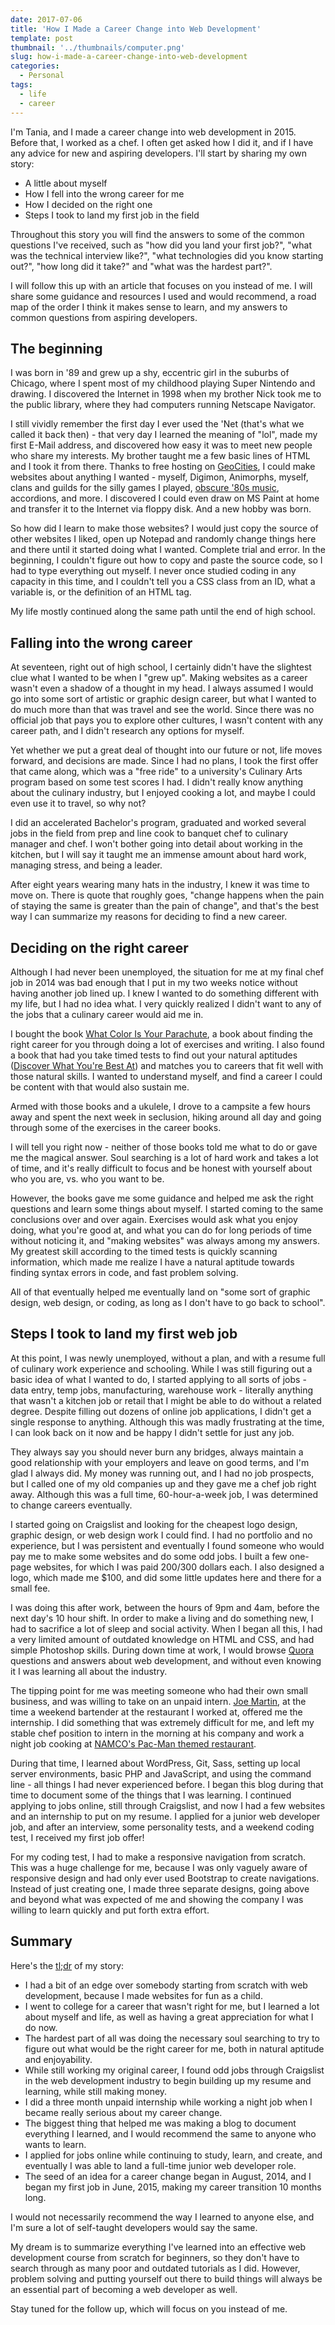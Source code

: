 ```yaml
---
date: 2017-07-06
title: 'How I Made a Career Change into Web Development'
template: post
thumbnail: '../thumbnails/computer.png'
slug: how-i-made-a-career-change-into-web-development
categories:
  - Personal
tags:
  - life
  - career
---
```


I'm Tania, and I made a career change into web development in 2015. Before that, I worked as a chef. I often get asked how I did it, and if I have any advice for new and aspiring developers. I'll start by sharing my own story:

- A little about myself
- How I fell into the wrong career for me
- How I decided on the right one
- Steps I took to land my first job in the field

Throughout this story you will find the answers to some of the common questions I've received, such as "how did you land your first job?", "what was the technical interview like?", "what technologies did you know starting out?", "how long did it take?" and "what was the hardest part?".

I will follow this up with an article that focuses on you instead of me. I will share some guidance and resources I used and would recommend, a road map of the order I think it makes sense to learn, and my answers to common questions from aspiring developers.

## The beginning

I was born in '89 and grew up a shy, eccentric girl in the suburbs of Chicago, where I spent most of my childhood playing Super Nintendo and drawing. I discovered the Internet in 1998 when my brother Nick took me to the public library, where they had computers running Netscape Navigator.

I still vividly remember the first day I ever used the 'Net (that's what we called it back then) - that very day I learned the meaning of "lol", made my first E-Mail address, and discovered how easy it was to meet new people who share my interests. My brother taught me a few basic lines of HTML and I took it from there. Thanks to free hosting on [GeoCities](https://en.wikipedia.org/wiki/Yahoo!_GeoCities), I could make websites about anything I wanted - myself, Digimon, Animorphs, myself, clans and guilds for the silly games I played, [obscure '80s music](http://web.archive.org/web/20070203070409/http://seonadancing.com:80/), accordions, and more. I discovered I could even draw on MS Paint at home and transfer it to the Internet via floppy disk. And a new hobby was born.

So how did I learn to make those websites? I would just copy the source of other websites I liked, open up Notepad and randomly change things here and there until it started doing what I wanted. Complete trial and error. In the beginning, I couldn't figure out how to copy and paste the source code, so I had to type everything out myself. I never once studied coding in any capacity in this time, and I couldn't tell you a CSS class from an ID, what a variable is, or the definition of an HTML tag.

My life mostly continued along the same path until the end of high school.

## Falling into the wrong career

At seventeen, right out of high school, I certainly didn't have the slightest clue what I wanted to be when I "grew up". Making websites as a career wasn't even a shadow of a thought in my head. I always assumed I would go into some sort of artistic or graphic design career, but what I wanted to do much more than that was travel and see the world. Since there was no official job that pays you to explore other cultures, I wasn't content with any career path, and I didn't research any options for myself.

Yet whether we put a great deal of thought into our future or not, life moves forward, and decisions are made. Since I had no plans, I took the first offer that came along, which was a "free ride" to a university's Culinary Arts program based on some test scores I had. I didn't really know anything about the culinary industry, but I enjoyed cooking a lot, and maybe I could even use it to travel, so why not?

I did an accelerated Bachelor's program, graduated and worked several jobs in the field from prep and line cook to banquet chef to culinary manager and chef. I won't bother going into detail about working in the kitchen, but I will say it taught me an immense amount about hard work, managing stress, and being a leader.

After eight years wearing many hats in the industry, I knew it was time to move on. There is quote that roughly goes, "change happens when the pain of staying the same is greater than the pain of change", and that's the best way I can summarize my reasons for deciding to find a new career.

## Deciding on the right career

Although I had never been unemployed, the situation for me at my final chef job in 2014 was bad enough that I put in my two weeks notice without having another job lined up. I knew I wanted to do something different with my life, but I had no idea what. I very quickly realized I didn't want to any of the jobs that a culinary career would aid me in.

I bought the book [What Color Is Your Parachute](https://en.wikipedia.org/wiki/What_Color_is_Your_Parachute%3F), a book about finding the right career for you through doing a lot of exercises and writing. I also found a book that had you take timed tests to find out your natural aptitudes ([Discover What You're Best At](https://www.amazon.com/Discover-What-Youre-Best-At/dp/0684839563/ref=sr_1_1?s=books&ie=UTF8&qid=1499890850&sr=1-1&keywords=discover+what+you%27re+best+at)) and matches you to careers that fit well with those natural skills. I wanted to understand myself, and find a career I could be content with that would also sustain me.

Armed with those books and a ukulele, I drove to a campsite a few hours away and spent the next week in seclusion, hiking around all day and going through some of the exercises in the career books.

I will tell you right now - neither of those books told me what to do or gave me the magical answer. Soul searching is a lot of hard work and takes a lot of time, and it's really difficult to focus and be honest with yourself about who you are, vs. who you want to be.

However, the books gave me some guidance and helped me ask the right questions and learn some things about myself. I started coming to the same conclusions over and over again. Exercises would ask what you enjoy doing, what you're good at, and what you can do for long periods of time without noticing it, and "making websites" was always among my answers. My greatest skill according to the timed tests is quickly scanning information, which made me realize I have a natural aptitude towards finding syntax errors in code, and fast problem solving.

All of that eventually helped me eventually land on "some sort of graphic design, web design, or coding, as long as I don't have to go back to school".

## Steps I took to land my first web job

At this point, I was newly unemployed, without a plan, and with a resume full of culinary work experience and schooling. While I was still figuring out a basic idea of what I wanted to do, I started applying to all sorts of jobs - data entry, temp jobs, manufacturing, warehouse work - literally anything that wasn't a kitchen job or retail that I might be able to do without a related degree. Despite filling out dozens of online job applications, I didn't get a single response to anything. Although this was madly frustrating at the time, I can look back on it now and be happy I didn't settle for just any job.

They always say you should never burn any bridges, always maintain a good relationship with your employers and leave on good terms, and I'm glad I always did. My money was running out, and I had no job prospects, but I called one of my old companies up and they gave me a chef job right away. Although this was a full time, 60-hour-a-week job, I was determined to change careers eventually.

I started going on Craigslist and looking for the cheapest logo design, graphic design, or web design work I could find. I had no portfolio and no experience, but I was persistent and eventually I found someone who would pay me to make some websites and do some odd jobs. I built a few one-page websites, for which I was paid $200/$300 dollars each. I also designed a logo, which made me \$100, and did some little updates here and there for a small fee.

I was doing this after work, between the hours of 9pm and 4am, before the next day's 10 hour shift. In order to make a living and do something new, I had to sacrifice a lot of sleep and social activity. When I began all this, I had a very limited amount of outdated knowledge on HTML and CSS, and had simple Photoshop skills. During down time at work, I would browse [Quora](https://www.quora.com/) questions and answers about web development, and without even knowing it I was learning all about the industry.

The tipping point for me was meeting someone who had their own small business, and was willing to take on an unpaid intern. [Joe Martin](http://hijoemartin.com/), at the time a weekend bartender at the restaurant I worked at, offered me the internship. I did something that was extremely difficult for me, and left my stable chef position to intern in the morning at his company and work a night job cooking at [NAMCO's Pac-Man themed restaurant](http://www.level257.com/).

During that time, I learned about WordPress, Git, Sass, setting up local server environments, basic PHP and JavaScript, and using the command line - all things I had never experienced before. I began this blog during that time to document some of the things that I was learning. I continued applying to jobs online, still through Craigslist, and now I had a few websites and an internship to put on my resume. I applied for a junior web developer job, and after an interview, some personality tests, and a weekend coding test, I received my first job offer!

For my coding test, I had to make a responsive navigation from scratch. This was a huge challenge for me, because I was only vaguely aware of responsive design and had only ever used Bootstrap to create navigations. Instead of just creating one, I made three separate designs, going above and beyond what was expected of me and showing the company I was willing to learn quickly and put forth extra effort.

## Summary

Here's the [tl;dr](https://en.wikipedia.org/wiki/Wikipedia:Too_long;_didn%27t_read) of my story:

- I had a bit of an edge over somebody starting from scratch with web development, because I made websites for fun as a child.
- I went to college for a career that wasn't right for me, but I learned a lot about myself and life, as well as having a great appreciation for what I do now.
- The hardest part of all was doing the necessary soul searching to try to figure out what would be the right career for me, both in natural aptitude and enjoyability.
- While still working my original career, I found odd jobs through Craigslist in the web development industry to begin building up my resume and learning, while still making money.
- I did a three month unpaid internship while working a night job when I became really serious about my career change.
- The biggest thing that helped me was making a blog to document everything I learned, and I would recommend the same to anyone who wants to learn.
- I applied for jobs online while continuing to study, learn, and create, and eventually I was able to land a full-time junior web developer role.
- The seed of an idea for a career change began in August, 2014, and I began my first job in June, 2015, making my career transition 10 months long.

I would not necessarily recommend the way I learned to anyone else, and I'm sure a lot of self-taught developers would say the same.

My dream is to summarize everything I've learned into an effective web development course from scratch for beginners, so they don't have to search through as many poor and outdated tutorials as I did. However, problem solving and putting yourself out there to build things will always be an essential part of becoming a web developer as well.

Stay tuned for the follow up, which will focus on you instead of me.
